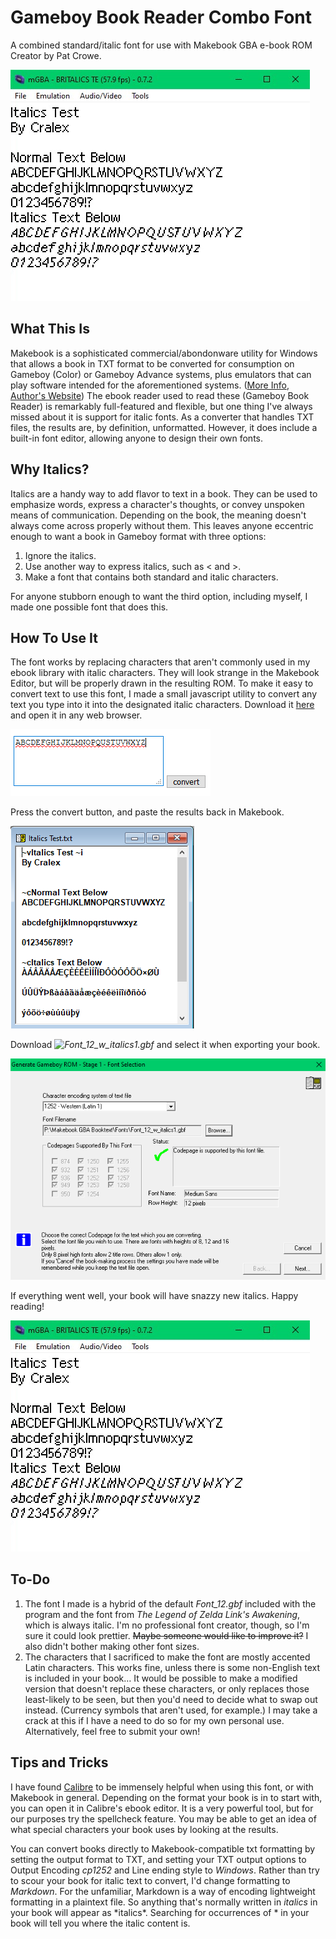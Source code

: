 # Gameboy Book Reader Combo Font

A combined standard/italic font for use with Makebook GBA e-book ROM Creator by Pat Crowe.

![Sample image in a GBA emulator.](Pictures/gba_image.png)

## What This Is

Makebook is a sophisticated commercial/abondonware utility for Windows that allows a book in TXT format to be converted for consumption on Gameboy (Color) or Gameboy Advance systems, plus emulators that can play software intended for the aforementioned systems. ([More Info](https://archive.org/details/makebook_gba_ebook_creator_v4.92b_20191113),  [Author's Website](http://www.mqp.com/fun/)) The ebook reader used to read these (Gameboy Book Reader) is remarkably full-featured and flexible, but one thing I've always missed about it is support for italic fonts. As a converter that handles TXT files, the results are, by definition, unformatted. However, it does include a built-in font editor, allowing anyone to design their own fonts.

## Why Italics?

Italics are a handy way to add flavor to text in a book. They can be used to emphasize words, express a character's thoughts, or convey unspoken means of communication. Depending on the book, the meaning doesn't always come across properly without them. This leaves anyone eccentric enough to want a book in Gameboy format with three options:

1. Ignore the italics.
2. Use another way to express italics, such as < and >.
3. Make a font that contains both standard and italic characters.

For anyone stubborn enough to want the third option, including myself, I made one possible font that does this.

## How To Use It

The font works by replacing characters that aren't commonly used in my ebook library with italic characters. They will look strange in the Makebook Editor, but will be properly drawn in the resulting ROM. To make it easy to convert text to use this font, I made a small javascript utility to convert any text you type into it into the designated italic characters. Download it [here](https://github.com/Cralex/Gameboy-Book-Reader-Combo-Font/raw/main/Sample%20Files/Formatting-Tool.zip) and open it in any web browser.

![Text in the formatting tool.](Pictures/converter.png)

Press the convert button, and paste the results back in Makebook.

![Editor with converted text.](Pictures/editor.png)

 Download *![Font_12_w_italics1.gbf](https://github.com/Cralex/Gameboy-Book-Reader-Combo-Font/raw/main/Font_12_w_italics1.gbf)* and select it when exporting your book. 

![Font selected to be used.](Pictures/rom-creation.png)

If everything went well, your book will have snazzy new italics. Happy reading!

![Snazzy new italics.](Pictures/gba_image.png)

## To-Do

1. The font I made is a hybrid of the default *Font_12.gbf* included with the program and the font from *The Legend of Zelda Link's Awakening*, which is always italic. I'm no professional font creator, though, so I'm sure it could look prettier. ~~Maybe someone would like to improve it?~~ I also didn't bother making other font sizes.
2. The characters that I sacrificed to make the font are mostly accented Latin characters. This works fine, unless there is some non-English text is included in your book… It would be possible to make a modified version that doesn't replace these characters, or only replaces those least-likely to be seen, but then you'd need to decide what to swap out instead. (Currency symbols that aren't used, for example.) I may take a crack at this if I have a need to do so for my own personal use. Alternatively, feel free to submit your own!

## Tips and Tricks

I have found [Calibre](https://calibre-ebook.com/) to be immensely helpful when using this font, or with Makebook in general. Depending on the format your book is in to start with, you can open it in Calibre's ebook editor. It is a very powerful tool, but for our purposes try the spellcheck feature. You may be able to get an idea of what special characters your book uses by looking at the results.

You can convert books directly to Makebook-compatible txt formatting by setting the output format to TXT, and setting your TXT output options to Output Encoding *cp1252* and Line ending style to *Windows*. Rather than try to scour your book for italic text to convert, I'd change formatting to *Markdown*. For the unfamiliar, Markdown is a way of encoding lightweight formatting in a plaintext file. So anything that's normally written in *italics* in your book will appear as \*italics\*. Searching for occurrences of \* in your book will tell you where the italic content is.
